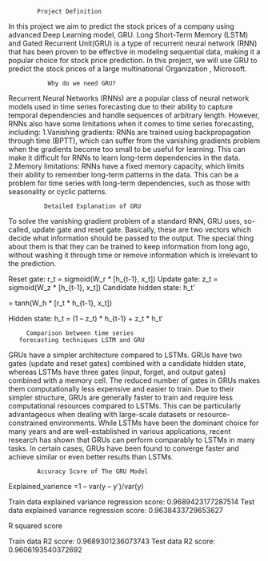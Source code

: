             Project Definition

In this project we aim to predict the stock prices of a
company using advanced Deep Learning model, GRU.
Long Short-Term Memory (LSTM) and Gated Recurrent
Unit(GRU) is a type of recurrent neural network (RNN)
that has been proven to be effective in modeling
sequential data, making it a popular choice for stock price
prediction. In this project, we will use GRU to predict the
stock prices of a large multinational Organization ,
Microsoft.

               Why do we need GRU?

Recurrent Neural Networks (RNNs) are a popular class of neural
network models used in time series forecasting due to their ability
to capture temporal dependencies and handle sequences of
arbitrary length. However, RNNs also have some limitations
when it comes to time series forecasting, including:
1.Vanishing gradients: RNNs are trained using backpropagation
through time (BPTT), which can suffer from the vanishing
gradients problem when the gradients become too small to be
useful for learning. This can make it difficult for RNNs to learn
long-term dependencies in the data.
2.Memory limitations: RNNs have a fixed memory capacity, which
limits their ability to remember long-term patterns in the data.
This can be a problem for time series with long-term
dependencies, such as those with seasonality or cyclic patterns.

              Detailed Explanation of GRU

To solve the vanishing gradient problem of a standard RNN,
GRU uses, so-called, update gate and reset gate. Basically,
these are two vectors which decide what information should
be passed to the output. The special thing about them is that
they can be trained to keep information from long ago,
without washing it through time or remove information which
is irrelevant to the prediction.

Reset gate: r_t = sigmoid(W_r * [h_{t-1}, x_t])
Update gate: z_t = sigmoid(W_z * [h_{t-1}, x_t])
Candidate hidden state: h_t’

= tanh(W_h * [r_t * h_{t-1}, x_t])

Hidden state: h_t = (1 – z_t) * h_{t-1} + z_t * h_t’

         Comparison between time series 
       forecasting techniques LSTM and GRU

GRUs have a simpler architecture compared to LSTMs. GRUs have two 
gates (update and reset gates) combined with a candidate hidden state, 
whereas LSTMs have three gates (input, forget, and output gates) 
combined with a memory cell. The reduced number of gates in GRUs
makes them computationally less expensive and easier to train.
Due to their simpler structure, GRUs are generally faster to train and
require less computational resources compared to LSTMs. This can be
particularly advantageous when dealing with large-scale datasets or
resource-constrained environments.
While LSTMs have been the dominant choice for many years and are
well-established in various applications, recent research has shown that
GRUs can perform comparably to LSTMs in many tasks. In certain cases,
GRUs have been found to converge faster and achieve similar or even
better results than LSTMs.

            Accuracy Score of The GRU Model

Explained_varience =1 – var(y – y')/var(y)

Train data explained variance regression score: 0.9689423177287514
Test data explained variance regression score: 0.9638433729653627

R squared score

Train data R2 score: 0.9689301236073743
Test data R2 score: 0.9606193540372692
